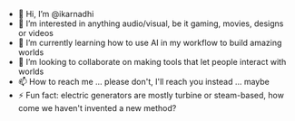 - 👋 Hi, I’m @ikarnadhi
- 👀 I’m interested in anything audio/visual, be it gaming, movies, designs or videos
- 🌱 I’m currently learning how to use AI in my workflow to build amazing worlds
- 💞️ I’m looking to collaborate on making tools that let people interact with worlds
- 📫 How to reach me ... please don't, I'll reach you instead ... maybe
- ⚡ Fun fact: electric generators are mostly turbine or steam-based, how come we haven't invented a new method?

<!---
ikarnadhi/ikarnadhi is a ✨ special ✨ repository because its `README.md` (this file) appears on your GitHub profile.
You can click the Preview link to take a look at your changes.
--->

